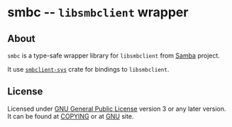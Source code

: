 # smbc -- `libsmbclient` wrapper

## About

`smbc` is a type-safe wrapper library for `libsmbclient` from [Samba][samba] project.

It use [`smbclient-sys`][smbclient-sys] crate for bindings to `libsmbclient`.


## License

Licensed under [GNU General Public License][gpl] version 3 or any later version.
It can be found at [COPYING](COPYING) or at [GNU][gpl] site.


[gpl]: https://www.gnu.org/licenses/gpl.txt
[samba]: https://www.samba.org
[smbclient-sys]: https://crates.io/crates/smbclient-sys
